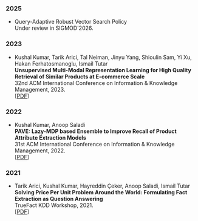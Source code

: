 
### 2025
- Query-Adaptive Robust Vector Search Policy<br>
  Under review in SIGMOD'2026.<br>

### 2023
- Kushal Kumar, Tarik Arici, Tal Neiman, Jinyu Yang, Shioulin Sam, Yi Xu, Hakan Ferhatosmanoglu, Ismail Tutar<br>
  **Unsupervised Multi-Modal Representation Learning for High Quality Retrieval of Similar Products at E-commerce Scale**<br>
  32nd ACM International Conference on Information & Knowledge Management, 2023.<br>
  [[PDF](https://dl.acm.org/doi/pdf/10.1145/3583780.3615504)]<br>

### 2022
- Kushal Kumar, Anoop Saladi<br>
  **PAVE: Lazy-MDP based Ensemble to Improve Recall of Product Attribute Extraction Models**<br>
  31st ACM International Conference on Information & Knowledge Management, 2022.<br>
  [[PDF](https://dl.acm.org/doi/pdf/10.1145/3511808.3557119)]<br>

### 2021
- Tarik Arici, Kushal Kumar, Hayreddin Çeker, Anoop Saladi, Ismail Tutar<br>
  **Solving Price Per Unit Problem Around the World: Formulating Fact Extraction as Question Answering**<br> 
  TrueFact KDD Workshop, 2021.<br>
  [[PDF](https://arxiv.org/pdf/2204.05555)]<br>
